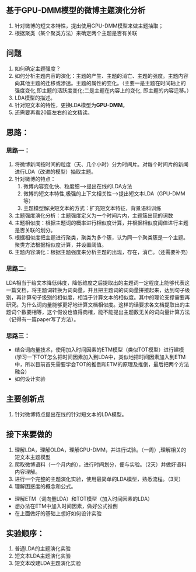 ## 基于GPU-DMM模型的微博主题演化分析
1. 针对微博的短文本特性，提出使用GPU-DMM模型来做主题抽取；
2. 根据聚类（某个聚类方法）来确定两个主题是否有关联

## 问题
1. 如何确定主题强度？
2. 如何分析主题内容的演化：主题的产生、主题的消亡、主题的强度。主题内容向其他主题的迁移或渗透。主题的属性的变化。（主要一是主题在时间轴上的强度变化,即主题的活跃度变化;二是主题在内容上的变化, 即主题的内容迁移。）
3. LDA模型的描述。
4. 针对短文本的特性，更换LDA模型为**GPU-DMM**。
5. 还需要再看20篇左右的论文精读。


## 思路：
### 思路一：
1. 将微博新闻按时间的粒度（天、几个小时）分为时间片。对每个时间片的新闻进行LDA（改进的模型）抽取主题。
2. 针对微博的特点：
    1. 微博内容变化快、粒度细——>提出在线的LDA方法
    2. 微博的短文本特性,极强的上下文相关性——>提出短文本LDA（GPU-DMM等）
    3. 主题模型解决短文本的方式：扩充短文本特征，背景语料训练
3. 主题强度演化分析：主题强度定义为一个时间片内，主题簇出现的词数
4. 主题相似度：根据主题词的概率进行相似度计算，并根据相似度阈值进行主题是否关联的划分。
5. 根据相似度把主题进行聚类，聚类为多个簇，认为同一个聚类簇是一个主题。聚类方法根据相似度计算，并设置阈值。
6. 主题内容演化：根据主题强度来分析主题的出现，存在，消亡。（还需要补充）

### 思路二:
LDA相当于给文本降低纬度，降低维度之后提取出的主题词一定程度上能够代表这一篇文档，将主题词转换为词向量，并且把主题词的词向量拼接起来，达到句子级别，再计算句子级别的相似度，相当于计算文本的相似度。其中的理论支撑需要再研究。为什么词向量能够更好地计算文档相似度。这样的话要求各文档提取出的主题词个数要相等，这个假设也值得商榷，能不能提出主题数无关的词向量计算方法（记得有一篇paper写了方法）。

### 思路三：
 + 结合词向量技术，使用加入时间因素的ETM模型（类似TOT模型）进行建模(学习一下TOT怎么把时间因素加入到LDA中，类似地把时间因素加入到ETM中，所以目前首先需要学会TOT的推倒和ETM的原理及推倒，最后把两个方法融合)
 + 如何设计实验

## 主要创新点
1. 针对微博特点提出在线的针对短文本的LDA模型。

## 接下来要做的
1. 理解LDA，理解OLDA，理解GPU-DMM，并进行试验。（一周）,理解相关的短文本主题模型
2. 爬取微博语料（一个月内的），进行时间划分，便与实验。（2天）并做好语料内容理解。
3. 进行一个完整的主题演化实验，使用最简单的LDA模型，熟悉流程。（3天）
4. 理解困惑度的概念和公式。


+ 理解ETM（词向量LDA）和TOT模型（加入时间因素的LDA）
+ 想办法在ETM中加入时间因素，做好公式推倒
+ 在上面做好的基础上想好如何设计实验

## 实验顺序：
1. 普通LDA的主题演化实验
2. 短文本LDA主题演化实验
3. 短文本改建LDA主题演化实验
